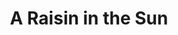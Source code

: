 ---
title: "A Raisin in the Sun"
drama-url: "https://en.wikipedia.org/wiki/A_Raisin_in_the_Sun#Other_versions"
brief-introduction: |
  'Oh—So now it’s life. Money is life. Once upon a time freedom used to be life—now it’s money. I guess the world really do change...'  
      
  'No—it was always money, Mama. We just didn’t know about it.'  
img-name: "A Raisin in the Sun 1959 3"
image-url: https://upload.wikimedia.org/wikipedia/commons/a/a8/A_Raisin_in_the_Sun_1959_3.JPG
img-creator: "Photographer-Friedman-Abeles, New York"
licence: "Creative Commons Public Domain Mark 1.0 License"

original-work-name: Harlem
original-work-type: poem
original-work-year: 1951
original-work-url: https://en.wikipedia.org/wiki/Harlem_(poem)
writer: "Lorraine Hansberry"

category: "play"
tags: "1950s, Family, Money, Race, Housing discrimination, Assimilation"

synopsis: 
  "The story revolves around a black family living on the South side of Chicago who try to improve their financial situation through insurance payouts when the father goes, and in the process they face housing discrimination, racism and other issues."   

transition: 
  "A Raisin in the Sun premiered on Broadway in 1959 and was named the best play of 1959. The play was adapted into a film and released in 1961, and a musical version was performed in 1973. After that, the play continued to appear in new forms such as TV film and radio plays."  

performance-date: "March 11, 1959"
performance-country: "America"
performance-city:  "New York"
performance-venue: "Ethel Barrymore Theatre"
director: "Lloyd Richards"
director-img-url: http://a1.qpic.cn/psc?/V1102NCk2FEIdr/bqQfVz5yrrGYSXMvKr.cqaRtXun4djqqZD3svf0sm2KDJjpi3YBpAXzkbQCgNXqjGM3O5li6xOzBVETvAy9qYfSqYJF5sFp3VdGt8tyJugs!/b&ek=1&kp=1&pt=0&bo=QAZABkAGQAYRECc!&tl=3&su=050976319&tm=1641038400&sce=0-12-12&rf=2-9
director-img-licence:

scriptwriter: "Philip Rose, David J. Cogan,  Jack Hylton"

references: "wikipedia.org. 2021. A Raisin in the Sun - Wikipedia. [online] Available at: <https://en.wikipedia.org/wiki/A_Raisin_in_the_Sun#Other_versions> [Accessed 13 December 2021]."

music1: I Need a Dollar
music-url: https://www.youtube.com/watch?v=nFZP8zQ5kzk

music2: Just a Girl
music-url: https://www.youtube.com/watch?v=PHzOOQfhPFg

music3: Treasure
music-url: https://www.youtube.com/watch?v=nPvuNsRccVw

layout: exhibit
---
